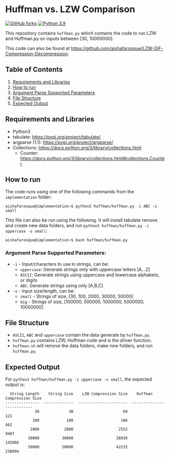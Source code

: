 # Huffman vs. LZW Comparison
[![GitHub forks](https://img.shields.io/github/forks/Naereen/StrapDown.js.svg?style=social&label=Repository&maxAge=2592000)](https://github.com/aishafarooque/LZW-GIF-Compression-Decompression)
[![Python 3.9](https://img.shields.io/badge/python-3.9-blue.svg)](https://www.python.org/downloads/release/python-360/)

This repository contains `huffman.py` which contains the code to run LZW and Huffman.py on inputs between [30, 10000000].

This code can also be found at https://github.com/aishafarooque/LZW-GIF-Compression-Decompression.

## Table of Contents
1. [Requirements and Libraries](#requirements)
2. [How to run](#howtorun)
3. [Argument Parse Supported Parameters](#argparser)
4. [File Structure](#filestructure)
4. [Expected Output](#expected)


## Requirements and Libraries<a name="requirements"></a>
- Python3
- tabulate: https://pypi.org/project/tabulate/
- argparse (1.1): https://pypi.org/project/argparse/
- Collections: https://docs.python.org/3/library/collections.html
    - Counter: https://docs.python.org/3/library/collections.html#collections.Counter

## How to run<a name="howtorun"></a>
The code runs using one of the following commands from the `implementation` folder:
```console
aishafarooque@implementation~$ python3 huffman/huffman.py -i ABC -s small
```
This file can also be run using the following. It will install tabulate remove and create new data folders, and run `python3 huffman/huffman.py -i uppercase -s small`:
```console
aishafarooque@implementation~$ bash huffman/huffman.py
```

### Argument Parse Supported Parameters:<a name="argparser"></a>
- `-i` - Input/characters to use in strings, can be:
    - `uppercase`: Generate strings only with uppercase letters [A...Z]
    - `ASCII`: Generate strings using uppercase and lowercase alphabets, or digits
    - `ABC`: Generate strings using only [A,B,C]
- `-s` - Input size/length, can be:
    - `small` - Strings of size, [30, 100, 2000, 30000, 50000]
    - `big` - Strings of size, [100000, 500000, 1000000, 5000000, 10000000]


## File Structure<a name="filestructure"></a>
- `ASCII`, `ABC` and `uppercase` contain the data generate by `huffman.py`.
- `huffman.py` contains LZW, Huffman code and is the driver function.
- `huffman.sh` will remove the data folders, make new folders, and run `huffman.py`.

## Expected Output<a name="expected"></a>
For `python3 huffman/huffman.py -i uppercase -s small`, the expected output is:
```
  String Length    String Size    LZW Compression Size    Huffman Compression Size
---------------  -------------  ----------------------  --------------------------
             30             30                      60                         121
            100            100                     186                         462
           2000           2000                    2552                        9487
          30000          30000                   26936                      142866
          50000          50000                   42232                      238094
```
